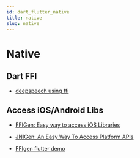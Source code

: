 ```yaml
---
id: dart_flutter_native
title: native
slug: native
---
```


# Native

## Dart FFI

- [deepspeech using ffi](https://techblog.geekyants.com/mozilla-deepspeech-engine-in-flutter-using-dart-ffi)

## Access iOS/Android Libs

- [FFIGen: Easy way to access iOS Libraries](https://medium.com/simform-engineering/ffigen-easy-way-to-access-ios-libraries-a508d18489)

- [JNIGen: An Easy Way To Access Platform APIs](https://medium.com/simform-engineering/jnigen-an-easy-way-to-access-platform-apis-cb1fd3101e33)

- [FFIgen flutter demo](https://github.com/SimformSolutionsPvtLtd/FFIgen_flutter_demo)

